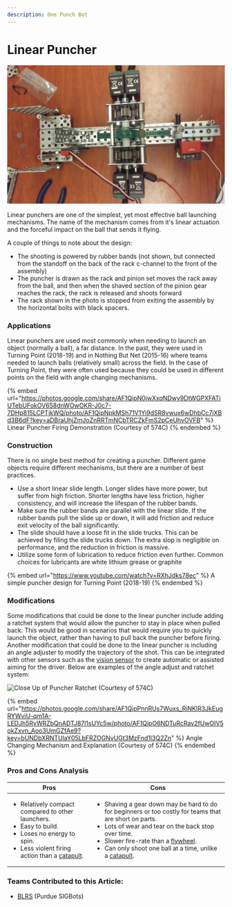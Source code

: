 ```yaml
---
description: One Punch Bot
---
```


# Linear Puncher



![](../../.gitbook/assets/puncherfinal.png)

Linear punchers are one of the simplest, yet most effective ball launching mechanisms. The name of the mechanism comes from it's linear actuation and the forceful impact on the ball that sends it flying.

A couple of things to note about the design:

* The shooting is powered by rubber bands (not shown, but connected from the standoff on the back of the rack c-channel to the front of the assembly)
* The puncher is drawn as the rack and pinion set moves the rack away from the ball, and then when the shaved section of the pinion gear reaches the rack, the rack is released and shoots forward
* The rack shown in the photo is stopped from exiting the assembly by the horizontal bolts with black spacers.

### Applications

Linear punchers are used most commonly when needing to launch an object (normally a ball), a far distance. In the past, they were used in Turning Point (2018-19) and in Nothing But Net (2015-16) where teams needed to launch balls (relatively small) across the field. In the case of Turning Point, they were often used because they could be used in different points on the field with angle changing mechanisms.

{% embed url="https://photos.google.com/share/AF1QipN0jwXxqNDwy9DtWGPXFATiUTebUFokOV658dnWOwOKR-J0c7-7DHp815LCPTjkWQ/photo/AF1QipNpkMSh71V1Yi9dSR8vwux6wDhbCc7jXBd3B6dF?key=aDBraUhjZmJoZnRRTmNCbTRCZkFmS2pCeUhvOVFB" %}
Linear Puncher Firing Demonstration (Courtesy of 574C)
{% endembed %}

### Construction

There is no single best method for creating a puncher. Different game objects require different mechanisms, but there are a number of best practices.

* Use a short linear slide length. Longer slides have more power, but suffer from high friction. Shorter lengths have less friction, higher consistency, and will increase the lifespan of the rubber bands.
* Make sure the rubber bands are parallel with the linear slide. If the rubber bands pull the slide up or down, it will add friction and reduce exit velocity of the ball significantly.
* The slide should have a loose fit in the slide trucks. This can be achieved by filing the slide trucks down. The extra slop is negligible on performance, and the reduction in friction is massive.
* Utilize some form of lubrication to reduce friction even further. Common choices for lubricants are white lithium grease or graphite

{% embed url="https://www.youtube.com/watch?v=RXhJdks78ec" %}
A simple puncher design for Turning Point (2018-19)
{% endembed %}

### Modifications

Some modifications that could be done to the linear puncher include adding a ratchet system that would allow the puncher to stay in place when pulled back. This would be good in scenarios that would require you to quickly launch the object, rather than having to pull back the puncher before firing. Another modification that could be done to the linear puncher is including an angle adjuster to modify the trajectory of the shot. This can be integrated with other sensors such as the [vision sensor](../../vex-electronics/vex-sensors/smart-port-sensors/vision-sensor.md) to create automatic or assisted aiming for the driver. Below are examples of the angle adjust and ratchet system:

![Close Up of Puncher Ratchet (Courtesy of 574C)](<../../.gitbook/assets/image (53).png>)

{% embed url="https://photos.google.com/share/AF1QipPnnRUs7Wuxs_RiNKlR3JkEugRYWviU-qm1A-LEDJh5RyWRZbQnADTJ87l1sUYc5w/photo/AF1QipO6NDTuRcRav2fUwOIV5okZxvn_Aoo3UmGZfAe9?key=bUNDbXRNTUlaY05LbFRZOGNvUGt3MzFnd1l3Q2Zn" %}
Angle Changing Mechanism and Explanation (Courtesy of 574C)
{% endembed %}



### Pros and Cons Analysis

| Pros                                                                                                                                                                                                    | Cons                                                                                                                                                                                                                                                                                                                                         |
| ------------------------------------------------------------------------------------------------------------------------------------------------------------------------------------------------------- | -------------------------------------------------------------------------------------------------------------------------------------------------------------------------------------------------------------------------------------------------------------------------------------------------------------------------------------------- |
| <ul><li>Relatively compact compared to other launchers.</li><li>Easy to build.</li><li>Loses no energy to spin.</li><li>Less violent firing action than a <a href="catapult.md">catapult</a>.</li></ul> | <ul><li>Shaving a gear down may be hard to do for beginners or too costly for teams that are short on parts.</li><li>Lots of wear and tear on the back stop over time.</li><li>Slower fire-rate than a <a href="flywheel.md">flywheel</a>.</li><li>Can only shoot one ball at a time, unlike a <a href="catapult.md">catapult</a>.</li></ul> |

### Teams Contributed to this Article:

* [BLRS](https://purduesigbots.com/) (Purdue SIGBots)
